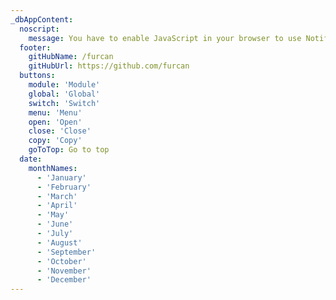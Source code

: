 ```yaml
---
_dbAppContent:
  noscript:
    message: You have to enable JavaScript in your browser to use Notiflix.
  footer:
    gitHubName: /furcan
    gitHubUrl: https://github.com/furcan
  buttons:
    module: 'Module'
    global: 'Global'
    switch: 'Switch'
    menu: 'Menu'
    open: 'Open'
    close: 'Close'
    copy: 'Copy'
    goToTop: Go to top
  date:
    monthNames:
      - 'January'
      - 'February'
      - 'March'
      - 'April'
      - 'May'
      - 'June'
      - 'July'
      - 'August'
      - 'September'
      - 'October'
      - 'November'
      - 'December'
---
```

